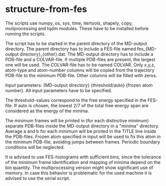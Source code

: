 # structure-from-fes

The scripts use numpy, os, sys, time, itertools, shapely, copy, muliprocessing and tqdm modules. These have to be installed before running the scripts.

The script has to be started in the parent directory of the MD-output directory.
The parent directory has to include a FES-file named fes_{MD-output directory}_{other}.dat.
The MD-output directory has to include a PDB-file and a COLVAR-file. If multiple PDB-files are present, the largest one will be used. The COLVAR-file has to be named COLVAR.
Only x,y,z, atom-type and atom-number columns will be copied from the trajectory PDB-file to the minimum PDB-file. Other columns will be filled with zeros.

Input parameters: {MD-output directory} {threshold/auto} {frozen atom number}.
All input parameters have to be specified.

The threshold-values correspond to the free energy specified in the FES-file. If auto is chosen, the lowest 2/7 of the total free energy span are considered as the energy of the minima.

The minimum frames will be printed in (for each distinctive minimum) separate PDB-files inside the MD-output directory in a "minima" directory.
Average a and b for each minimum will be printed in the TITLE line inside the PDB-files.
Frozen atom specified in input will be used to fix this atom in the minimum PDB-file, avoiding jumps between frames.
Periodic boundary conditions will be neglected.

It is advised to use FES-histograms with sufficient bins, since the tolerance of the minimum frame identification and mapping of minima
depend on the bin quantity.
The multiprocessing version might show significant use of memory. In case this behavior is problematic for the used machine it is advised to use the
serial script.
